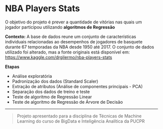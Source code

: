 # NBA Players Stats
O objetivo do projeto é prever a quantidade de vitórias nas quais um jogador participou utilizando **algoritmos de Regressão**

**Contexto:**
A base de dados reune um conjunto de características individuais relacionadas ao desempenhos de jogadores de basquete durante 67 temporadas da NBA desde 1950 até 2017. O conjunto de dados utilizado foi alterado, mas a fonte originais está disponível em: https://www.kaggle.com/drgilermo/nba-players-stats

**Etapas**
* Análise exploratória
* Padronização dos dados (Standard Scaler)
* Extração de atributos (Análise de componentes principais - PCA)
* Separação dos dados de treino e teste
* Teste de algoritmo de Regressão Linear
* Teste de algoritmo de Regressão de Árvore de Decisão

----- 

> Projeto apresentado para a disciplina de Técnicas de Machine Learning do curso de BigData e Inteligência Analítica da PUCPR
